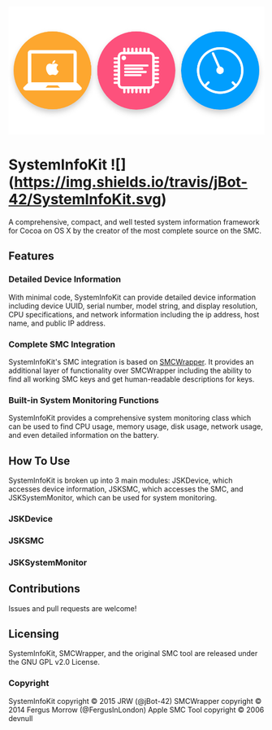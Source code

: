 ![Logo](/Icon.png)

# SystemInfoKit ![] (https://img.shields.io/travis/jBot-42/SystemInfoKit.svg)
A comprehensive, compact, and well tested system information framework for Cocoa on OS X by the creator of the most complete source on the SMC. 

## Features

### Detailed Device Information

With minimal code, SystemInfoKit can provide detailed device information including device UUID, serial number, model string, and display resolution, CPU specifications, and network information including the ip address, host name, and public IP address.

### Complete SMC Integration

SystemInfoKit's SMC integration is based on [SMCWrapper](https://github.com/FergusInLondon/SMCWrapper). It provides an additional layer of functionality over SMCWrapper including the ability to find all working SMC keys and get human-readable descriptions for keys.

### Built-in System Monitoring Functions

SystemInfoKit provides a comprehensive system monitoring class which can be used to find CPU usage, memory usage, disk usage, network usage, and even detailed information on the battery.

## How To Use

SystemInfoKit is broken up into 3 main modules: JSKDevice, which accesses device information, JSKSMC, which accesses the SMC, and JSKSystemMonitor, which can be used for system monitoring.

### JSKDevice

### JSKSMC

### JSKSystemMonitor

## Contributions

Issues and pull requests are welcome!

## Licensing

SystemInfoKit, SMCWrapper, and the original SMC tool are released under the GNU GPL v2.0 License.

### Copyright

SystemInfoKit copyright © 2015 JRW (@jBot-42)
SMCWrapper copyright © 2014 Fergus Morrow (@FergusInLondon)
Apple SMC Tool copyright © 2006 devnull 
